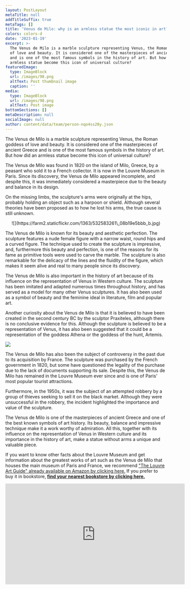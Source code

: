 ```yaml
---
layout: PostLayout
metaTitle: null
addTitleSuffix: true
metaTags: []
title: 'Venus de Milo: why is an armless statue the most iconic in art?'
colors: colors-d
date: '2023-01-19'
excerpt: >-
  The Venus de Milo is a marble sculpture representing Venus, the Roman goddess
  of love and beauty. It is considered one of the masterpieces of ancient Greece
  and is one of the most famous symbols in the history of art. But how did an
  armless statue become this icon of universal culture?
featuredImage:
  type: ImageBlock
  url: /images/98.png
  altText: Post thumbnail image
  caption: ''
media:
  type: ImageBlock
  url: /images/98.png
  altText: Post image
bottomSections: []
metaDescription: null
socialImage: null
author: content/data/team/person-nqo4ss20y.json
---
```

The Venus de Milo is a marble sculpture representing Venus, the Roman goddess of love and beauty. It is considered one of the masterpieces of ancient Greece and is one of the most famous symbols in the history of art. But how did an armless statue become this icon of universal culture?

The Venus de Milo was found in 1820 on the island of Milo, Greece, by a peasant who sold it to a French collector. It is now in the Louvre Museum in Paris. Since its discovery, the Venus de Milo appeared incomplete, and despite this, it was immediately considered a masterpiece due to the beauty and balance in its design.

On the missing limbs, the sculpture's arms were originally at the hips, probably holding an object such as a harpoon or shield. Although several theories have been proposed as to how he lost his arms, the true cause is still unknown.

<center>![](https://farm2.staticflickr.com/1363/532583261\_08b19e5bbb_b.jpg)</center>

The Venus de Milo is known for its beauty and aesthetic perfection. The sculpture features a nude female figure with a narrow waist, round hips and a curved figure. The technique used to create the sculpture is impressive, and, furthermore this beauty and perfection, is one of the reasons for its fame as primitive tools were used to carve the marble. The sculpture is also remarkable for the delicacy of the lines and the fluidity of the figure, which makes it seem alive and real to many people since its discovery.

The Venus de Milo is also important in the history of art because of its influence on the representation of Venus in Western culture. The sculpture has been imitated and adapted numerous times throughout history, and has served as a model for many other Venus sculptures. It has also been used as a symbol of beauty and the feminine ideal in literature, film and popular art.

Another curiosity about the Venus de Milo is that it is believed to have been created in the second century BC by the sculptor Praxiteles, although there is no conclusive evidence for this. Although the sculpture is believed to be a representation of Venus, it has also been suggested that it could be a representation of the goddess Athena or the goddess of the hunt, Artemis.

![](https://cdn.culturagenial.com/es/imagenes/diseno-sin-titulo-14-cke.jpg)

The Venus de Milo has also been the subject of controversy in the past due to its acquisition by France. The sculpture was purchased by the French government in 1820, but some have questioned the legality of the purchase due to the lack of documents supporting its sale. Despite this, the Venus de Milo has remained in the Louvre Museum ever since and is one of Paris' most popular tourist attractions.

Furthermore, in the 1950s, it was the subject of an attempted robbery by a group of thieves seeking to sell it on the black market. Although they were unsuccessful in the robbery, the incident highlighted the importance and value of the sculpture.

The Venus de Milo is one of the masterpieces of ancient Greece and one of the best known symbols of art history. Its beauty, balance and impressive technique make it a work worthy of admiration. All this, together with its influence on the representation of Venus in Western culture and its importance in the history of art, make a statue without arms a unique and valuable piece.

If you want to know other facts about the Louvre Museum and get information about the greatest works of art such as the Venus de Milo that houses the main museum of Paris and France, we recommend ["The Louvre Art Guide" already available on Amazon by clicking here.](https://www.amazon.es/dp/8418943424/) If you prefer to buy it in bookstore, [**find your nearest bookstore by clicking here.**](https://www.todostuslibros.com/libros/museo-del-louvre-guia-de-arte\_978-84-18943-42-3)

<center><iframe width="560" height="315" src="https://www.youtube.com/embed/689jYvt7Jjg" title="YouTube video player" frameborder="0" allow="accelerometer; autoplay; clipboard-write; encrypted-media; gyroscope; picture-in-picture; web-share" allowfullscreen></iframe></center>
